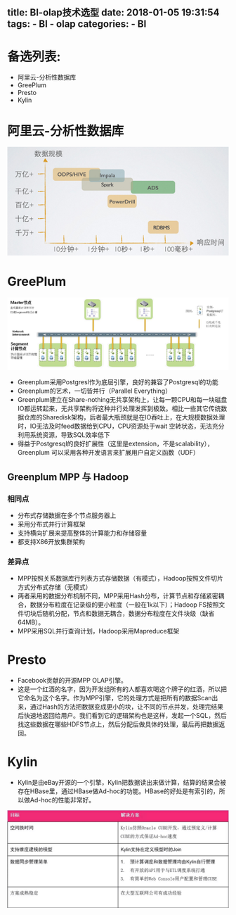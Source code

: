 title: BI-olap技术选型
date: 2018-01-05 19:31:54
tags:
    - BI
    - olap
categories:
    - BI
---
# 备选列表:
- 阿里云-分析性数据库
- GreePlum
- Presto
- Kylin
<!--more-->

# 阿里云-分析性数据库

![upload successful](/images/pasted-18.png)


# GreePlum

![upload successful](/images/pasted-9.png)
- Greenplum采用Postgresl作为底层引擎，良好的兼容了Postgresql的功能
- Greenplum的艺术，一切皆并行（Parallel Everything）
- Greenplum建立在Share-nothing无共享架构上，让每一颗CPU和每一块磁盘IO都运转起来，无共享架构将这种并行处理发挥到极致。相比一些其它传统数据仓库的Sharedisk架构，后者最大瓶颈就是在IO吞吐上，在大规模数据处理时，IO无法及时feed数据给到CPU，CPU资源处于wait 空转状态，无法充分利用系统资源，导致SQL效率低下
- 得益于Postgresql的良好扩展性（这里是extension，不是scalability），Greenplum 可以采用各种开发语言来扩展用户自定义函数（UDF）

## Greenplum MPP 与 Hadoop
### 相同点
- 分布式存储数据在多个节点服务器上
- 采用分布式并行计算框架
- 支持横向扩展来提高整体的计算能力和存储容量
- 都支持X86开放集群架构

### 差异点
- MPP按照关系数据库行列表方式存储数据（有模式），Hadoop按照文件切片方式分布式存储（无模式）
- 两者采用的数据分布机制不同，MPP采用Hash分布，计算节点和存储紧密耦合，数据分布粒度在记录级的更小粒度（一般在1k以下）；Hadoop FS按照文件切块后随机分配，节点和数据无耦合，数据分布粒度在文件块级（缺省64MB）。
- MPP采用SQL并行查询计划，Hadoop采用Mapreduce框架

# Presto
- Facebook贡献的开源MPP OLAP引擎。
- 这是一个红酒的名字，因为开发组所有的人都喜欢喝这个牌子的红酒，所以把它命名为这个名字。作为MPP引擎，它的处理方式是把所有的数据Scan出来，通过Hash的方法把数据变成更小的块，让不同的节点并发，处理完结果后快速地返回给用户。我们看到它的逻辑架构也是这样，发起一个SQL，然后找这些数据在哪些HDFS节点上，然后分配后做具体的处理，最后再把数据返回。 

# Kylin
- Kylin是由eBay开源的一个引擎，Kylin把数据读出来做计算，结算的结果会被存在HBase里，通过HBase做Ad-hoc的功能。HBase的好处是有索引的，所以做Ad-hoc的性能非常好。

![upload successful](/images/pasted-8.png)